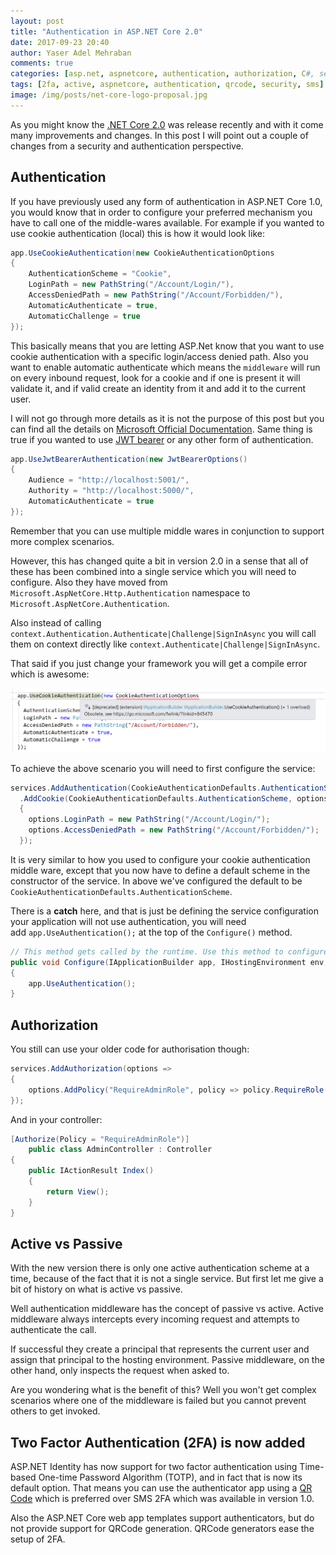 ```yaml
---
layout: post
title: "Authentication in ASP.NET Core 2.0"
date: 2017-09-23 20:40
author: Yaser Adel Mehraban
comments: true
categories: [asp.net, aspnetcore, authentication, authorization, C#, security]
tags: [2fa, active, aspnetcore, authentication, qrcode, security, sms]
image: /img/posts/net-core-logo-proposal.jpg
---
```

As you might know the [.NET Core 2.0](https://blogs.msdn.microsoft.com/dotnet/2017/08/14/announcing-net-core-2-0/) was release recently and with it come many improvements and changes. In this post I will point out a couple of changes from a security and authentication perspective.

## Authentication

If you have previously used any form of authentication in ASP.NET Core 1.0, you would know that in order to configure your preferred mechanism you have to call one of the middle-wares available. For example if you wanted to use cookie authentication (local) this is how it would look like:

```cs
app.UseCookieAuthentication(new CookieAuthenticationOptions
{
    AuthenticationScheme = "Cookie",
    LoginPath = new PathString("/Account/Login/"),
    AccessDeniedPath = new PathString("/Account/Forbidden/"),
    AutomaticAuthenticate = true,
    AutomaticChallenge = true
});
```

This basically means that you are letting ASP.Net know that you want to use cookie authentication with a specific login/access denied path. Also you want to enable automatic authenticate which means the `middleware` will run on every inbound request, look for a cookie and if one is present it will validate it, and if valid create an identity from it and add it to the current user.
    
I will not go through more details as it is not the purpose of this post but you can find all the details on [Microsoft Official Documentation](https://docs.microsoft.com/en-us/aspnet/core/security/authentication/identity?tabs=visual-studio%2Caspnetcore2x). Same thing is true if you wanted to use [JWT bearer](https://blogs.msdn.microsoft.com/webdev/2017/04/06/jwt-validation-and-authorization-in-asp-net-core/) or any other form of authentication.
    
```cs
app.UseJwtBearerAuthentication(new JwtBearerOptions()
{
    Audience = "http://localhost:5001/", 
    Authority = "http://localhost:5000/", 
    AutomaticAuthenticate = true
});
```

Remember that you can use multiple middle wares in conjunction to support more complex scenarios.
    
However, this has changed quite a bit in version 2.0 in a sense that all of these has been combined into a single service which you will need to configure. Also they have moved from `Microsoft.AspNetCore.Http.Authentication` namespace to `Microsoft.AspNetCore.Authentication`.  

Also instead of calling `context.Authentication.Authenticate|Challenge|SignInAsync` you will call them on context directly like `context.Authenticate|Challenge|SignInAsync`.
    
That said if you just change your framework you will get a compile error which is awesome:
    
![Obsolete Authentication Option](/img/posts/obsoleteauth.png)
    
To achieve the above scenario you will need to first configure the service:

```cs    
services.AddAuthentication(CookieAuthenticationDefaults.AuthenticationScheme)
  .AddCookie(CookieAuthenticationDefaults.AuthenticationScheme, options => 
  {
    options.LoginPath = new PathString("/Account/Login/");
    options.AccessDeniedPath = new PathString("/Account/Forbidden/");
  });
```
    
It is very similar to how you used to configure your cookie authentication middle ware, except that you now have to define a default scheme in the constructor of the service. In above we've configured the default to be `CookieAuthenticationDefaults.AuthenticationScheme`.
    
There is a **catch** here, and that is just be defining the service configuration your application will not use authentication, you will need add `app.UseAuthentication();` at the top of the `Configure()` method.

```cs
// This method gets called by the runtime. Use this method to configure the HTTP request pipeline.
public void Configure(IApplicationBuilder app, IHostingEnvironment env, ILoggerFactory loggerFactory)
{
    app.UseAuthentication();            
}
```
    
## Authorization

You still can use your older code for authorisation though:
    
```cs
services.AddAuthorization(options =>
{
    options.AddPolicy("RequireAdminRole", policy => policy.RequireRole("Admin"));
});
```

And in your controller:
    
```cs
[Authorize(Policy = "RequireAdminRole")]
    public class AdminController : Controller
{
    public IActionResult Index()
    {
        return View();
    }
}
```

## Active vs Passive

With the new version there is only one active authentication scheme at a time, because of the fact that it is not a single service. But first let me give a bit of history on what is active vs passive.

Well authentication middleware has the concept of passive vs active. Active middleware always intercepts every incoming request and attempts to authenticate the call.

If successful they create a principal that represents the current user and assign that principal to the hosting environment. Passive middleware, on the other hand, only inspects the request when asked to.

Are you wondering what is the benefit of this? Well you won't get complex scenarios where one of the middleware is failed but you cannot prevent others to get invoked.

## Two Factor Authentication (2FA) is now added

ASP.NET Identity has now support for two factor authentication using Time-based One-time Password Algorithm (TOTP), and in fact that is now its default option. That means you can use the authenticator app using a [QR Code](https://wikipedia.org/wiki/QR_code) which is preferred over SMS 2FA which was available in version 1.0.

Also the ASP.NET Core web app templates support authenticators, but do not provide support for QRCode generation. QRCode generators ease the setup of 2FA.